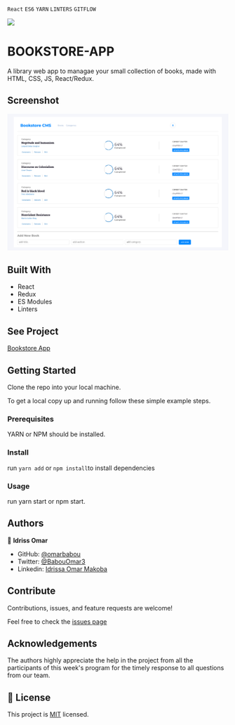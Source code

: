 `React` `ES6` `YARN` `LINTERS` `GITFLOW` <br>

![](https://img.shields.io/badge/Microverse-blueviolet)

# BOOKSTORE-APP

A library web app to managae your small collection of books, made with HTML, CSS, JS, React/Redux.

## Screenshot 

![screenshot](./bookstore.png)

## Built With

- React
- Redux
- ES Modules
- Linters

## See Project

[Bookstore App](https://idriss-omar-bookstore-app.netlify.app/)


## Getting Started

Clone the repo into your local machine.

To get a local copy up and running follow these simple example steps.

### Prerequisites

YARN or NPM should be installed.


### Install

run `yarn add` or `npm install`to install dependencies


### Usage
run yarn start or npm start.


## Authors

👤 **Idriss Omar**

- GitHub: [@omarbabou](https://github.com/omarbabou)
- Twitter: [@BabouOmar3](https://twitter.com/BabouOmar3)
- Linkedin: [Idrissa Omar Makoba](https://www.linkedin.com/in/idrissa-makoba-b5b906205/)

## Contribute

Contributions, issues, and feature requests are welcome!

Feel free to check the [issues page]()


## Acknowledgements

The authors highly appreciate the help in the project from all the participants of this week's program for the timely response to all questions from our team.

## 📝 License

This project is [MIT](./MIT.md) licensed.